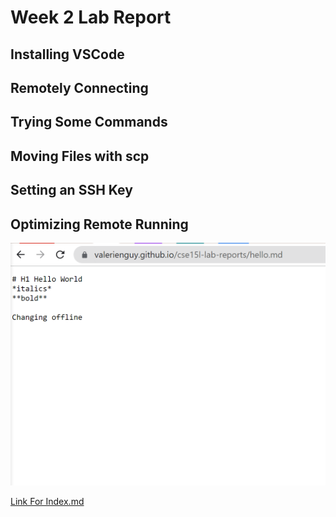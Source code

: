 # Week 2 Lab Report

## Installing VSCode

## Remotely Connecting

## Trying Some Commands

## Moving Files with scp

## Setting an SSH Key

## Optimizing Remote Running




![Test Image](offlineediting.PNG)

[Link For Index.md](index.md)